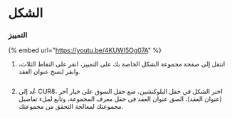 # الشكل

### التمييز

{% embed url="https://youtu.be/4KUWI5Og07A" %}

1. انتقل إلى صفحة مجموعة الشكل الخاصة بك على التمييز، انقر على النقاط الثلاث، وانقر لنسخ عنوان العقد.

<figure><img src="../../.gitbook/assets/Screenshot 2025-01-31 at 13.28.40.png" alt=""><figcaption></figcaption></figure>

2. عُد إلى CUR8، اختر الشكل في حقل البلوكتشين، ضع حقل السوق على خيار آخر (عنوان العقد)، الصق عنوان العقد في حقل معرف المجموعة، وتابع لملء تفاصيل مجموعتك لمعالجة التحقق من مجموعتك.

<figure><img src="../../.gitbook/assets/Screenshot 2025-01-31 at 13.32.20.png" alt=""><figcaption></figcaption></figure>